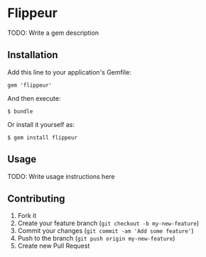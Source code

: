 # Flippeur

TODO: Write a gem description

## Installation

Add this line to your application's Gemfile:

    gem 'flippeur'

And then execute:

    $ bundle

Or install it yourself as:

    $ gem install flippeur

## Usage

TODO: Write usage instructions here

## Contributing

1. Fork it
2. Create your feature branch (`git checkout -b my-new-feature`)
3. Commit your changes (`git commit -am 'Add some feature'`)
4. Push to the branch (`git push origin my-new-feature`)
5. Create new Pull Request
